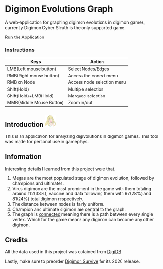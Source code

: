 # Digimon Evolutions Graph

A web-application for graphing digimon evolutions in digimon games, currently Digimon Cyber Sleuth is the only supported game.

[Run the Application](https://glissando.github.io/Digivolution-Graphs/)

### Instructions

Keys | Action
---- | ------
LMB(Left mouse button) | Select Nodes/Edges
RMB(Right mouse button) | Access the conext menu
RMB on Node | Access node selection menu
Shift(Hold) | Multiple selection
Shift(Hold)+LMB(Hold) | Marquee selection
MMB(Middle Mouse Button) | Zoom in/out

## Introduction <img src="images/illustration/Luche.png" width="35">
This is an application for analyzing digivolutions in digimon games. This tool was made for personal use in gameplays.

## Information 

Interesting details I learned from this project were that.
1. Megas are the most populated stage of digimon evolution, followed by champions and ultimates.
2. Virus digimon are the most promiment in the game with them totaling around 112(33%), vaccine and data following them with 97(28%) and 81(24%) total digimon respectively.
3. The distance between nodes is fairly uniform.
4. Champion and ultimate digimon are [central](https://en.wikipedia.org/wiki/Centrality) to the graph.
5. The graph is [connected](https://en.wikipedia.org/wiki/Connectivity_(graph_theory)#Connected_graph) meaning there is a path between every single vertex. Which for the game means any digimon can become any other digimon.

## Credits
All the data used in this project was obtained from [DigiDB](http://digidb.io/)

Lastly, make sure to preorder [Digimon Survive](https://en.bandainamcoent.eu/digimon/digimon-survive) for its 2020 release.
